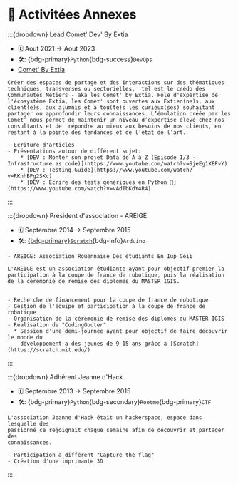# 🎯 Activitées Annexes

:::{dropdown} Lead Comet' Dev' By Extia

- 🗓️ Aout 2021 -> Aout 2023
- 🛠️: {bdg-primary}`Python`{bdg-success}`DevOps`
- [Comet' By Extia](https://www.extia-group.com/comet)

```{dropdown} Contexte
Créer des espaces de partage et des interactions sur des thématiques techniques, transverses ou sectorielles,  tel est le crédo des Communautés Métiers - aka les Comet' by Extia. Pôle d'expertise de l'écosystème Extia, les Comet' sont ouvertes aux Extien(ne)s, aux client(e)s, aux alumnis et à tou(te)s les curieux(ses) souhaitant partager ou approfondir leurs connaissances. L’émulation créée par les Comet’ nous permet de maintenir un niveau d’expertise élevé chez nos consultants et de  répondre au mieux aux besoins de nos clients, en restant à la pointe des tendances et de l’état de l’art.
```

```{dropdown} Réalisation
- Ecriture d'articles
- Présentations autour de différent sujet:
    * [DEV : Monter son projet Data de A à Z (Episode 1/3 - Infrastructure as code)](https://www.youtube.com/watch?v=SjeEg1XEFvY)
    * [DEV : Testing Guide](https://www.youtube.com/watch?v=RKhhBPg2SKc)
    * [DEV : Écrire des tests génériques en Python 🐍](https://www.youtube.com/watch?v=vAdTbKdY4R4)
```
:::

:::{dropdown} Président d'association - AREIGE

- 🗓️ Septembre 2014 -> Septembre 2015
- 🛠️: [{bdg-primary}`Scratch`](https://scratch.mit.edu/){bdg-info}`Arduino`

```{div} sd-text-primary
- AREIGE: Association Rouennaise Des étudiants En Iup Geii
```

```{dropdown} Contexte
L'AREIGE est un association étudiante ayant pour objectif premier la participation à la coupe de france de robotique, puis la réalisation de la cérémonie de remise des diplomes du MASTER IGIS.
```

```{dropdown} Réalisation

- Recherche de financement pour la coupe de france de robotique
- Gestion de l'équipe et participation à la coupe de france de robotique
- Organisation de la cérémonie de remise des diplomes du MASTER IGIS
- Réalisation de "CodingGouter":
  * Session d'une demi-journée ayant pour objectif de faire découvrir le monde du
    développement a des jeunes de 9-15 ans grâce à [Scratch](https://scratch.mit.edu/)
```
:::

:::{dropdown} Adhérent Jeanne d'Hack

- 🗓️ Septembre 2013 -> Septembre 2015
- 🛠️: {bdg-primary}`Python`{bdg-secondary}`Rootme`{bdg-primary}`CTF`

```{dropdown} Contexte
L'association Jeanne d'Hack était un hackerspace, espace dans lesquelle des
passionné ce rejoignait chaque semaine afin de découvrir et partager des
connaissances.
```

```{dropdown} Réalisation
- Participation a différent "Capture the flag"
- Création d'une imprimante 3D
```
:::
